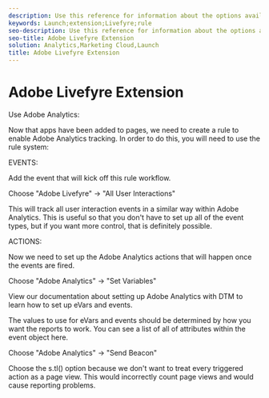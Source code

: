 ```yaml
---
description: Use this reference for information about the options available when using this extension to build a rule.
keywords: Launch;extension;Livefyre;rule
seo-description: Use this reference for information about the options available when using this extension to build a rule.
seo-title: Adobe Livefyre Extension
solution: Analytics,Marketing Cloud,Launch
title: Adobe Livefyre Extension
---
```


# Adobe Livefyre Extension

Use Adobe Analytics:

Now that apps have been added to pages, we need to create a rule to enable Adobe Analytics tracking. In order to do this, you will need to use the rule system:

EVENTS:

Add the event that will kick off this rule workflow.

Choose "Adobe Livefyre" -&gt; "All User Interactions"

This will track all user interaction events in a similar way within Adobe Analytics. This is useful so that you don't have to set up all of the event types, but if you want more control, that is definitely possible.

ACTIONS:

Now we need to set up the Adobe Analytics actions that will happen once the events are fired.

Choose "Adobe Analytics" -&gt; "Set Variables"

View our documentation about setting up Adobe Analytics with DTM to learn how to set up eVars and events.

The values to use for eVars and events should be determined by how you want the reports to work. You can see a list of all of attributes within the event object here.

Choose "Adobe Analytics" -&gt; "Send Beacon"

Choose the s.tl() option because we don't want to treat every triggered action as a page view. This would incorrectly count page views and would cause reporting problems.

